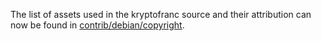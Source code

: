 The list of assets used in the kryptofranc source and their attribution can now be found in [contrib/debian/copyright](../contrib/debian/copyright).
